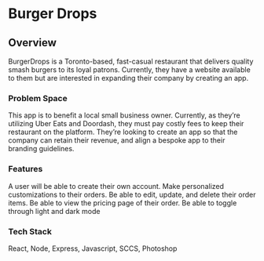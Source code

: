 # Burger Drops

## Overview

BurgerDrops is a Toronto-based, fast-casual restaurant that delivers quality smash burgers to its loyal patrons. Currently, they have a website available to them but are interested in expanding their company by creating an app.

### Problem Space

This app is to benefit a local small business owner. Currently, as they’re utilizing Uber Eats and Doordash, they must pay costly fees to keep their restaurant on the platform. They’re looking to create an app so that the company can retain their revenue, and align a bespoke app to their branding guidelines.

### Features

A user will be able to create their own account. Make personalized customizations to their orders. Be able to edit, update, and delete their order items. Be able to view the pricing page of their order. Be able to toggle through light and dark mode

### Tech Stack

React, Node, Express, Javascript, SCCS, Photoshop


